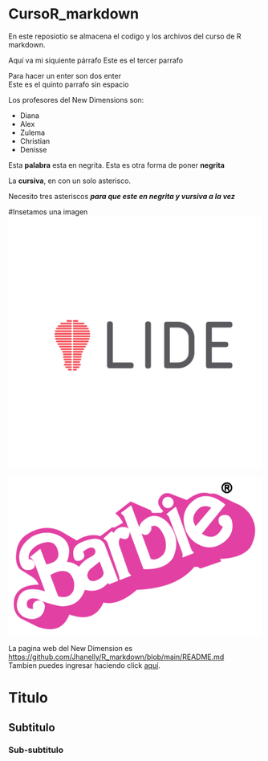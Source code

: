 # CursoR_markdown

En este reposiotio se almacena el codigo y los archivos del curso de R markdown.

Aquí va mi siquiente párrafo Este es el tercer parrafo

Para hacer un enter son dos enter\
Este es el quinto parrafo sin espacio

Los profesores del New Dimensions son:

-   Diana
-   Alex
-   Zulema
-   Christian
-   Denisse

Esta **palabra** esta en negrita. Esta es otra forma de poner **negrita**

La **cursiva**, en con un solo asterisco.

Necesito tres asteriscos ***para que este en negrita y vursiva a la vez***

#Insetamos una imagen
![](imagenes/Image20230722155005.png)

![Barboe](imagenes/Logo_barbie.png.webp)

La pagina web del New Dimension es <https://github.com/Jhanelly/R_markdown/blob/main/README.md>\
Tambien puedes ingresar haciendo click [aquí](https://github.com/Jhanelly/R_markdown/blob/main/README.md).

# Titulo

## Subtitulo

### Sub-subtitulo
